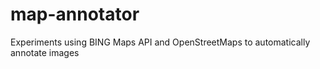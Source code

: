 # map-annotator
Experiments using BING Maps API and OpenStreetMaps to automatically annotate images
